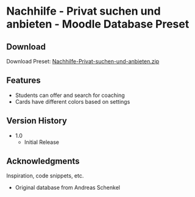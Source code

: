 # Nachhilfe - Privat suchen und anbieten - Moodle Database Preset

## Download

Download Preset: [Nachhilfe-Privat-suchen-und-anbieten.zip](https://github.com/margomius/moodle-datenbanken-vorlagen/raw/main/Nachhilfe-Privat-suchen-und-anbieten/Nachhilfe-Privat-suchen-und-anbieten.zip)

## Features

* Students can offer and search for coaching
* Cards have different colors based on settings

## Version History

* 1.0
    * Initial Release

## Acknowledgments

Inspiration, code snippets, etc.
* Original database from Andreas Schenkel
